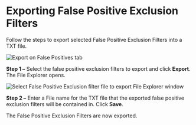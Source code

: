 # Exporting False Positive Exclusion Filters

Follow the steps to export selected False Positive Exclusion Filters into a TXT file.

![Export on False Positives tab](/img/product_docs/accessanalyzer/accessanalyzer/enterpriseauditor/admin/settings/sensitivedata/exclusions/exportfilter.png)

__Step 1 –__ Select the false positive exclusion filters to export and click __Export__. The File Explorer opens.

![Select False Positive Exclusion filter file to export File Explorer window](/img/product_docs/accessanalyzer/accessanalyzer/enterpriseauditor/admin/settings/sensitivedata/exclusions/exportfileexplorer.png)

__Step 2 –__ Enter a File name for the TXT file that the exported false positive exclusion filters will be contained in. Click __Save__.

The False Positive Exclusion Filters are now exported.

